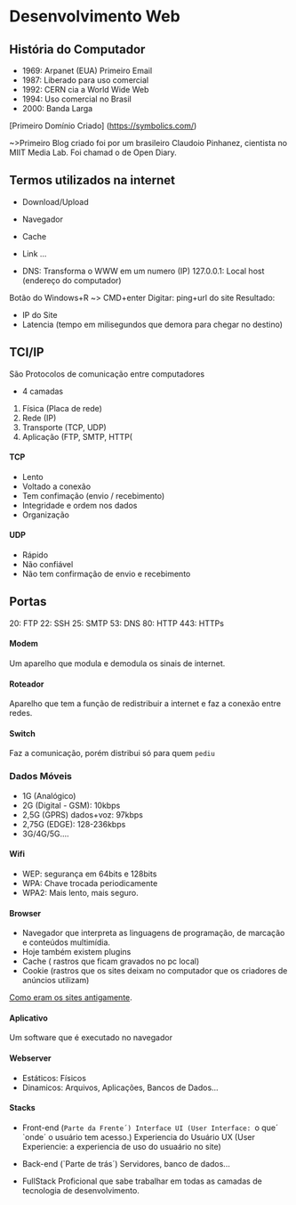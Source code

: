 # Desenvolvimento Web

## História do Computador
- 1969: Arpanet (EUA) Primeiro Email
- 1987: Liberado para uso comercial
- 1992: CERN cia a World Wide Web
- 1994: Uso comercial no Brasil
- 2000: Banda Larga

[Primeiro Domínio Criado] (https://symbolics.com/)

~>Primeiro Blog criado foi por um brasileiro Claudoio Pinhanez, cientista no MIIT Media Lab. Foi chamad
o de Open Diary.

## Termos utilizados na internet
- Download/Upload
- Navegador
- Cache
- Link
...

- DNS: Transforma o WWW em um numero (IP)
127.0.0.1: Local host (endereço do computador)

Botão do Windows+R ~> CMD+enter
Digitar: ping+url do site
Resultado: 
- IP do Site
- Latencia (tempo em milisegundos que demora para chegar no destino)

## TCI/IP

São Protocolos de  comunicação entre computadores
- 4 camadas
1. Física (Placa de rede)
2. Rede (IP)
3. Transporte (TCP, UDP)
4. Aplicação (FTP, SMTP, HTTP(

#### TCP
- Lento
- Voltado a conexão
- Tem confimação (envio / recebimento)
- Integridade e ordem nos dados
- Organização

#### UDP
- Rápido
- Não confiável
- Não tem confirmação de envio e recebimento

## Portas

20: FTP
22: SSH
25: SMTP
53: DNS
80: HTTP
443: HTTPs

#### Modem
Um aparelho que modula e demodula os sinais de internet.

#### Roteador
Aparelho que tem a função de redistribuir a internet e faz a conexão entre redes.

#### Switch
Faz a comunicação, porém distribui só para quem `pediu`

### Dados Móveis

- 1G (Analógico)
- 2G (Digital - GSM): 10kbps
- 2,5G (GPRS) dados+voz: 97kbps
- 2,75G (EDGE): 128-236kbps
- 3G/4G/5G....

#### Wifi

- WEP: segurança em 64bits e 128bits
- WPA: Chave trocada periodicamente 
- WPA2: Mais lento, mais seguro.

#### Browser 

- Navegador que interpreta as linguagens de programação, de marcação e conteúdos multimídia.
- Hoje também existem plugins
- Cache ( rastros que ficam gravados no pc local)
- Cookie (rastros que os sites deixam no computador que os criadores de anúncios utilizam)

[Como eram os sites antigamente](https://archive.org/web).

#### Aplicativo

Um software que é executado no navegador

#### Webserver
 
- Estáticos: Físicos
- Dinamicos: Arquivos, Aplicações, Bancos de Dados...

#### Stacks

- Front-end (`Parte da Frente´)
Interface UI (User Interface: `o que´ `onde´ o usuário tem acesso.)
Experiencia do Usuário UX (User Experiencie: a experiencia de uso do usuaário no site)

- Back-end (`Parte de trás´)
Servidores, banco de dados...

- FullStack
Proficional que sabe trabalhar em todas as camadas de tecnologia de desenvolvimento.


